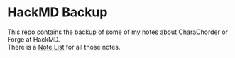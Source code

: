 # HackMD Backup

This repo contains the backup of some of my notes about CharaChorder or Forge at HackMD.  
There is a [Note List](https://hackmd.io/@andy23512/B1e97aNl0) for all those notes.

